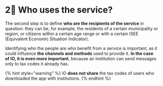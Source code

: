 # 2⃣ Who uses the service?

The second step is to define **who are the recipients of the service** in question: they can be, for example, the residents of a certain municipality or region, or citizens within a certain age range or with a certain ISEE (Equivalent Economic Situation Indicator).

Identifying who the people are who benefit from a service is important, as it could influence **the channels and methods** used to provide it. **In the case of IO, it is even more important**, because an institution can send messages only to tax codes it already has.

{% hint style="warning" %}
IO **does not share** the tax codes of users who downloaded the app with institutions.
{% endhint %}
